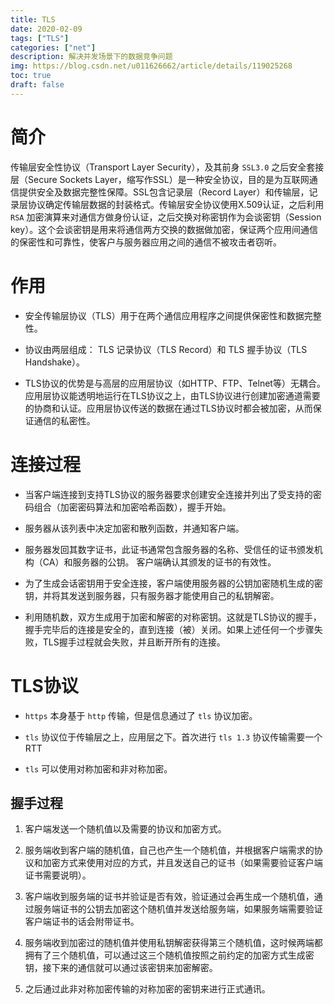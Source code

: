 ```yaml
---
title: TLS
date: 2020-02-09
tags: ["TLS"]
categories: ["net"]
description: 解决并发场景下的数据竞争问题
img: https://blog.csdn.net/u011626662/article/details/119025268
toc: true
draft: false
---
```


# 简介

传输层安全性协议（Transport Layer Security），及其前身 `SSL3.0` 之后安全套接层（Secure Sockets Layer，缩写作SSL）是一种安全协议，目的是为互联网通信提供安全及数据完整性保障。SSL包含记录层（Record Layer）和传输层，记录层协议确定传输层数据的封装格式。传输层安全协议使用X.509认证，之后利用`RSA` 加密演算来对通信方做身份认证，之后交换对称密钥作为会谈密钥（Session key）。这个会谈密钥是用来将通信两方交换的数据做加密，保证两个应用间通信的保密性和可靠性，使客户与服务器应用之间的通信不被攻击者窃听。


# 作用

+ 安全传输层协议（TLS）用于在两个通信应用程序之间提供保密性和数据完整性。

+ 协议由两层组成： TLS 记录协议（TLS Record）和 TLS 握手协议（TLS Handshake）。

+ TLS协议的优势是与高层的应用层协议（如HTTP、FTP、Telnet等）无耦合。应用层协议能透明地运行在TLS协议之上，由TLS协议进行创建加密通道需要的协商和认证。应用层协议传送的数据在通过TLS协议时都会被加密，从而保证通信的私密性。


# 连接过程

+ 当客户端连接到支持TLS协议的服务器要求创建安全连接并列出了受支持的密码组合（加密密码算法和加密哈希函数），握手开始。

+ 服务器从该列表中决定加密和散列函数，并通知客户端。

+ 服务器发回其数字证书，此证书通常包含服务器的名称、受信任的证书颁发机构（CA）和服务器的公钥。
客户端确认其颁发的证书的有效性。

+ 为了生成会话密钥用于安全连接，客户端使用服务器的公钥加密随机生成的密钥，并将其发送到服务器，只有服务器才能使用自己的私钥解密。

+ 利用随机数，双方生成用于加密和解密的对称密钥。这就是TLS协议的握手，握手完毕后的连接是安全的，直到连接（被）关闭。如果上述任何一个步骤失败，TLS握手过程就会失败，并且断开所有的连接。


# TLS协议

+ `https` 本身基于 `http` 传输，但是信息通过了 `tls` 协议加密。

+ `tls` 协议位于传输层之上，应用层之下。首次进行 `tls 1.3` 协议传输需要一个 RTT

+ `tls` 可以使用对称加密和非对称加密。

## 握手过程

1. 客户端发送一个随机值以及需要的协议和加密方式。

2. 服务端收到客户端的随机值，自己也产生一个随机值，并根据客户端需求的协议和加密方式来使用对应的方式，并且发送自己的证书（如果需要验证客户端证书需要说明）。

3. 客户端收到服务端的证书并验证是否有效，验证通过会再生成一个随机值，通过服务端证书的公钥去加密这个随机值并发送给服务端，如果服务端需要验证客户端证书的话会附带证书。

4. 服务端收到加密过的随机值并使用私钥解密获得第三个随机值，这时候两端都拥有了三个随机值，可以通过这三个随机值按照之前约定的加密方式生成密钥，接下来的通信就可以通过该密钥来加密解密。

5. 之后通过此非对称加密传输的对称加密的密钥来进行正式通讯。